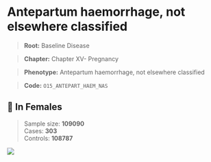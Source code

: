 # Antepartum haemorrhage, not elsewhere classified

> **Root:** Baseline Disease  

> **Chapter:** Chapter XV- Pregnancy  

> **Phenotype:** Antepartum haemorrhage, not elsewhere classified  

> **Code:** `O15_ANTEPART_HAEM_NAS`

## 👩 In Females  
> Sample size: **109090**  
> Cases: **303**  
> Controls: **108787**
<img src="/Disease/Figures/ALL/Baseline/O15_ANTEPART_HAEM_NAS.png"/>
<CsvTable src="/Disease/Data/ALL/Baseline/LG_O15_ANTEPART_HAEM_NAS.csv" label="🔍 View full results" />
